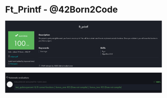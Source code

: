 # Ft_Printf - @42Born2Code
<img src="https://github.com/Pokalie566/ft_printf/blob/main/Screenshot%20from%202024-10-25%2014-56-34.png" />

![Text](https://github.com/Pokalie566/ft_printf/blob/main/Screenshot%20from%202024-10-25%2014-49-48.png)

